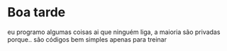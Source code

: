 # Boa tarde

eu programo algumas coisas ai que ninguém liga, a maioria são privadas porque.. são códigos bem simples apenas para treinar
<!---
Rahony/Rahony is a ✨ special ✨ repository because its `README.md` (this file) appears on your GitHub profile.
You can click the Preview link to take a look at your changes.
--->
